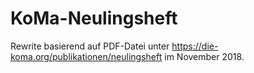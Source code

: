# KoMa-Neulingsheft

Rewrite basierend auf PDF-Datei unter https://die-koma.org/publikationen/neulingsheft im November 2018.

